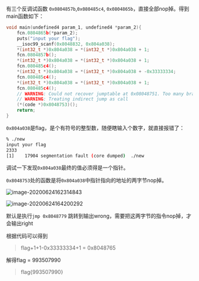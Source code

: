 
有三个反调试函数 `0x0804857b`,`0x080485c4`, `0x0804865b`，直接全部nop掉。得到main函数如下：

```c
void main(undefined4 param_1, undefined4 *param_2){
    fcn.0804865b(*param_2);
    puts("input your flag");
    __isoc99_scanf(0x8048832, 0x804a038);
    *(int32_t *)0x804a038 = *(int32_t *)0x804a038 + 1;
    fcn.0804857b();
    *(int32_t *)0x804a038 = *(int32_t *)0x804a038 + 1;
    fcn.080485c4();
    *(int32_t *)0x804a038 = *(int32_t *)0x804a038 + -0x33333334;
    fcn.080485c4();
    *(int32_t *)0x804a038 = *(int32_t *)0x804a038 + 1;
    fcn.080485c4();
    // WARNING: Could not recover jumptable at 0x08048751. Too many branches
    // WARNING: Treating indirect jump as call
    (*(code *)0x8048753)();
    return;
}
```

`0x804a038`是flag，是个有符号的整型数，随便瞎输入个数字，就直接报错了：

```bash
% ./new 
input your flag
2333
[1]    17904 segmentation fault (core dumped)  ./new
```

调试一下发现`0x804a038`最终的值必须得是一个指针。

`0x8048753`处的函数是将`0x804a038`中指针指向的地址的两字节nop掉。

![image-20200624162314843](/home/taqini/.config/Typora/typora-user-images/image-20200624162314843.png)

![image-20200624164200292](/home/taqini/.config/Typora/typora-user-images/image-20200624164200292.png)

默认是执行`jmp 0x8048779` 跳转到输出wrong，需要把这两字节的指令nop掉，才会输出right

根据代码可以得到

> flag+1+1-0x33333334+1 = 0x8048765

解得flag = 993507990

> flag{993507990}